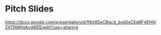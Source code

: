 # Pitch Slides  

https://docs.google.com/presentation/d/1Nlz65eCBgc4_bvk0xCEqRF4EHIitZXTR9KhlAcgI6EE/edit?usp=sharing  